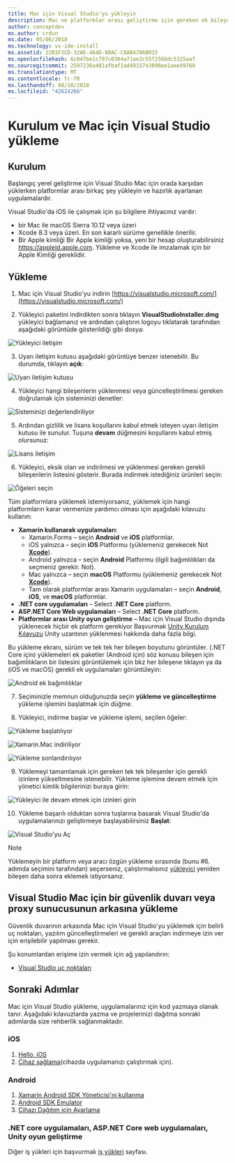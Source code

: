 ```yaml
---
title: Mac için Visual Studio'yu yükleyin
description: Mac ve platformlar arası geliştirme için gereken ek bileşenleri için Visual Studio yükleme hakkında yönergeler.
author: conceptdev
ms.author: crdun
ms.date: 05/06/2018
ms.technology: vs-ide-install
ms.assetid: 22B1F2CD-32AE-464D-80AC-C8AB4786B015
ms.openlocfilehash: 6c047be1c797c0304a71ae2c55f256bdc5325aaf
ms.sourcegitcommit: 2597236a481afbaf1ad4915743898ee1aee49760
ms.translationtype: MT
ms.contentlocale: tr-TR
ms.lasthandoff: 08/10/2018
ms.locfileid: "42624266"
---
```

# <a name="setup-and-install-visual-studio-for-mac"></a>Kurulum ve Mac için Visual Studio yükleme

## <a name="setup"></a>Kurulum

Başlangıç yerel geliştirme için Visual Studio Mac için orada karşıdan yüklerken platformlar arası birkaç şey yükleyin ve hazırlık ayarlanan uygulamalardır.

Visual Studio'da iOS ile çalışmak için şu bilgilere ihtiyacınız vardır:

* bir Mac ile macOS Sierra 10.12 veya üzeri
* Xcode 8.3 veya üzeri. En son kararlı sürüme genellikle önerilir.
* Bir Apple kimliği Bir Apple kimliği yoksa, yeni bir hesap oluşturabilirsiniz https://appleid.apple.com. Yükleme ve Xcode ile imzalamak için bir Apple Kimliği gereklidir.

## <a name="install"></a>Yükleme

1. Mac için Visual Studio'yu indirin [https://visualstudio.microsoft.com/](https://visualstudio.microsoft.com/)

2. Yükleyici paketini indirdikten sonra tıklayın **VisualStudioInstaller.dmg** yükleyici bağlamanız ve ardından çalıştırın logoyu tıklatarak tarafından aşağıdaki görüntüde gösterildiği gibi dosya:

  ![Yükleyici iletişim](media/installer-image1.png)

3. Uyarı iletişim kutusu aşağıdaki görüntüye benzer istenebilir. Bu durumda, tıklayın **açık**:

  ![Uyarı iletişim kutusu](media/installer-image2.png)

4. Yükleyici hangi bileşenlerin yüklenmesi veya güncelleştirilmesi gereken doğrulamak için sisteminizi denetler:

  ![Sisteminizi değerlendiriliyor](media/installer-image3.png)

5. Ardından gizlilik ve lisans koşullarını kabul etmek isteyen uyarı iletişim kutusu ile sunulur. Tuşuna **devam** düğmesini koşullarını kabul etmiş olursunuz:

  ![Lisans iletişim](media/installer-image4.png)

6. Yükleyici, eksik olan ve indirilmesi ve yüklenmesi gereken gerekli bileşenlerin listesini gösterir. Burada indirmek istediğiniz ürünleri seçin:

  ![Öğeleri seçin](media/installer-image5.png)

  Tüm platformlara yüklemek istemiyorsanız, yüklemek için hangi platformların karar vermenize yardımcı olması için aşağıdaki kılavuzu kullanın:

  * **Xamarin kullanarak uygulamaları**:
      - Xamarin.Forms – seçin **Android** ve **iOS** platformlar.
      - iOS yalnızca – seçin **iOS** Platformu (yüklemeniz gerekecek Not [ **Xcode**](https://developer.apple.com/xcode/)).
      - Android yalnızca – seçin **Android** Platformu (ilgili bağımlılıkları da seçmeniz gerekir. Not).
      - Mac yalnızca – seçin **macOS** Platformu (yüklemeniz gerekecek Not [ **Xcode**](https://developer.apple.com/xcode/)).
      - Tam olarak platformlar arası Xamarin uygulamaları – seçin **Android**, **iOS**, ve **macOS** platformlar.
  * **.NET core uygulamaları** – Select **.NET Core** platform.
  * **ASP.NET Core Web uygulamaları** – Select **.NET Core** platform.
  * **Platformlar arası Unity oyun geliştirme** – Mac için Visual Studio dışında yüklenecek hiçbir ek platform gerekiyor Başvurmak [Unity Kurulum Kılavuzu](setup-vsmac-tools-unity.md) Unity uzantının yüklenmesi hakkında daha fazla bilgi.

  Bu yükleme ekranı, sürüm ve tek tek her bileşen boyutunu görüntüler. (.NET Core için) yüklemeleri ek paketler (Android için) söz konusu bileşen için bağımlılıkların bir listesini görüntülemek için bkz her bileşene tıklayın ya da (iOS ve macOS) gerekli ek uygulamaları görüntüleyin:

  ![Android ek bağımlılıklar](media/installer-image6.png)

7. Seçiminizle memnun olduğunuzda seçin **yükleme ve güncelleştirme** yükleme işlemini başlatmak için düğme.

8. Yükleyici, indirme başlar ve yükleme işlemi, seçilen öğeler:

  ![Yükleme başlatılıyor](media/installer-image7.png)

  ![Xamarin.Mac indiriliyor](media/installer-image8.png)

  ![Yükleme sonlandırılıyor](media/installer-image9.png)

9. Yüklemeyi tamamlamak için gereken tek tek bileşenler için gerekli izinlere yükseltmesine istenebilir. Yükleme işlemine devam etmek için yönetici kimlik bilgilerinizi buraya girin:

  ![Yükleyici ile devam etmek için izinleri girin](media/installer-image10.png)

10. Yükleme başarılı olduktan sonra tuşlarına basarak Visual Studio'da uygulamalarınızı geliştirmeye başlayabilirsiniz **Başlat**:

  ![Visual Studio'yu Aç](media/installer-image11.png)

> [!NOTE]
Yüklemeyin bir platform veya aracı özgün yükleme sırasında (bunu #6. adımda seçimini tarafından) seçerseniz, çalıştırmalısınız [yükleyici](https://visualstudio.microsoft.com/vs/) yeniden bileşen daha sonra eklemek istiyorsanız.


## <a name="install-visual-studio-for-mac-behind-a-firewall-or-proxy-server"></a>Visual Studio Mac için bir güvenlik duvarı veya proxy sunucusunun arkasına yükleme

Güvenlik duvarının arkasında Mac için Visual Studio'yu yüklemek için belirli uç noktaları, yazılım güncelleştirmeleri ve gerekli araçları indirmeye izin ver için erişilebilir yapılması gerekir.

Şu konumlardan erişime izin vermek için ağ yapılandırın:

* [Visual Studio uç noktaları](/visualstudio/install/install-visual-studio-behind-a-firewall-or-proxy-server)

## <a name="next-steps"></a>Sonraki Adımlar

Mac için Visual Studio yükleme, uygulamalarınız için kod yazmaya olanak tanır. Aşağıdaki kılavuzlarda yazma ve projelerinizi dağıtma sonraki adımlarda size rehberlik sağlanmaktadır.

### <a name="ios"></a>iOS

1. [Hello, iOS](https://developer.xamarin.com/guides/ios/getting_started/hello,_iOS/)
2. [Cihaz sağlama](https://developer.xamarin.com/guides/ios/getting_started/installation/device_provisioning)(cihazda uygulamanızı çalıştırmak için).


### <a name="android"></a>Android

1. [Xamarin Android SDK Yöneticisi'ni kullanma](https://developer.xamarin.com/guides/android/getting_started/installation/android-sdk/?ide=xs)
2. [Android SDK Emulator](https://developer.xamarin.com/guides/android/getting_started/installation/android-emulator/)
4. [Cihazı Dağıtım için Ayarlama](https://developer.xamarin.com/guides/android/getting_started/installation/set_up_device_for_development/)

### <a name="net-core-apps-aspnet-core-web-apps-unity-game-development"></a>.NET core uygulamaları, ASP.NET Core web uygulamaları, Unity oyun geliştirme

Diğer iş yükleri için başvurmak [iş yükleri](workloads.md) sayfası.
